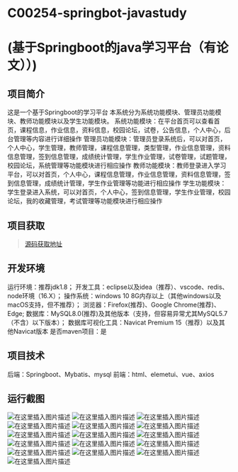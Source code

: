 # C00254-springbot-javastudy
#  (基于Springboot的java学习平台（有论文））)
## 项目简介



这是一个基于Springboot的学习平台
本系统分为系统功能模块、管理员功能模块、教师功能模块以及学生功能模块。
系统功能模块：在平台首页可以查看首页，课程信息，作业信息，资料信息，校园论坛，试卷，公告信息，个人中心，后台管理等内容进行详细操作
管理员功能模块：管理员登录系统后，可以对首页，个人中心，学生管理，教师管理，课程信息管理，类型管理，作业信息管理，资料信息管理，签到信息管理，成绩统计管理，学生作业管理，试卷管理，试题管理，校园论坛，系统管理等功能模块进行相应操作
教师功能模块：教师登录进入学习平台，可以对首页，个人中心，课程信息管理，作业信息管理，资料信息管理，签到信息管理，成绩统计管理，学生作业管理等功能进行相应操作
学生功能模块：学生登录进入系统，可以对首页，个人中心，签到信息管理，学生作业管理，校园论坛，我的收藏管理，考试管理等功能模块进行相应操作



## 项目获取
> [源码获取地址](http://www.manoncode.cn/details?id=254)

 
## 开发环境

运行环境：推荐jdk1.8；
开发工具：eclipse以及idea（推荐）、vscode、redis、node环境（16.X）；
操作系统：windows 10 8G内存以上（其他windows以及macOS支持，但不推荐）；
浏览器：Firefox(推荐)、Google Chrome(推荐)、Edge;
数据库：MySQL8.0(推荐)及其他版本（支持，但容易异常尤其MySQL5.7（不含）以下版本）；
数据库可视化工具：Navicat Premium 15（推荐）以及其他Navicat版本
是否maven项目：是

## 项目技术
 
后端：Springboot、Mybatis、mysql
前端：html、elemetui、vue、axios


## 运行截图
![在这里插入图片描述](https://img-blog.csdnimg.cn/direct/469d78c0fdab47a083fdb7f74f1d840d.jpeg#pic_center)
![在这里插入图片描述](https://img-blog.csdnimg.cn/direct/aa1fcb0f770948f592b4244d373cfd8c.jpeg#pic_center)
![在这里插入图片描述](https://img-blog.csdnimg.cn/direct/84fd03762c964bfcaf6375b2b92c45d1.jpeg#pic_center)
![在这里插入图片描述](https://img-blog.csdnimg.cn/direct/39a93c58b8404c8a97b25ace19f9f5e5.jpeg#pic_center)
![在这里插入图片描述](https://img-blog.csdnimg.cn/direct/66165de853884266b3af22e9e1e8d747.jpeg#pic_center)
![在这里插入图片描述](https://img-blog.csdnimg.cn/direct/f3f1834d3a72422e8ce9e307af76c338.jpeg#pic_center)
![在这里插入图片描述](https://img-blog.csdnimg.cn/direct/c1f564e1cce24459b3ac5249eec33537.jpeg#pic_center)
![在这里插入图片描述](https://img-blog.csdnimg.cn/direct/02b5c02b38a64485924f72610ad61648.jpeg#pic_center)
![在这里插入图片描述](https://img-blog.csdnimg.cn/direct/0871dd058398419cab02fe3fc1622566.jpeg#pic_center)
![在这里插入图片描述](https://img-blog.csdnimg.cn/direct/26f42d0c9d784a879aa391a3ca62ed5d.jpeg#pic_center)
![在这里插入图片描述](https://img-blog.csdnimg.cn/direct/621a1c2026014173af359d5e27d0c60d.png#pic_center)
![在这里插入图片描述](https://img-blog.csdnimg.cn/direct/ac3afdabd9854706a0a6eda1691d5124.jpeg#pic_center)
![在这里插入图片描述](https://img-blog.csdnimg.cn/direct/7c7b76ec86fb474da5bcd93c372754cc.jpeg#pic_center)
![在这里插入图片描述](https://img-blog.csdnimg.cn/direct/04558f81a37f40f7848b6a20bb950b04.jpeg#pic_center)
![在这里插入图片描述](https://img-blog.csdnimg.cn/direct/8d05c4cb31024da1b3d071f5400f82fd.jpeg#pic_center)
![在这里插入图片描述](https://img-blog.csdnimg.cn/direct/544aaccffe0f46b5a0f56976d4c29d07.jpeg#pic_center)


